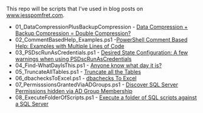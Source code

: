 This repo will be scripts that I've used in blog posts on www.jesspomfret.com.

- 01_DataCompressionPlusBackupCompression - [Data Compression + Backup Compression = Double Compression?](https://jesspomfret.com/double-compression/)
- 02_CommentBasedHelp_Examples.ps1 -[PowerShell Comment Based Help: Examples with Multiple Lines of Code](https://jesspomfret.com/powershell-cbh/)
- 03_PSDscRunAsCredentials.ps1 - [Desired State Configuration: A few warnings when using PSDscRunAsCredentials](https://jesspomfret.com/dsc-psdscrunascredentials-warnings/- )
- 04_Find-WhatDayIsThis.ps1 - [Anyone know what day it is?](https://jesspomfret.com/what-day/)
- 05_TruncateAllTables.ps1 - [Truncate all the Tables](https://jesspomfret.com/truncate-all-the-tables)
- 06_dbachecksToExcel.ps1 - [dbachecks To Excel](https://jesspomfret.com/dbachecks-importexcel/)
- 07_PermisssionsGrantedViaADGroups.ps1 - [Discover SQL Server Permissions hidden via AD Group Membership](https://jesspomfret.com/sql-server-permissions-via-ad/)
- 08_ExecuteFolderOfScripts.ps1 - [Execute a folder of SQL scripts against a SQL Server](https://jesspomfret.com/execute-folder-of-scripts)